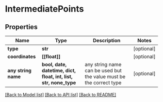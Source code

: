 # IntermediatePoints


## Properties
Name | Type | Description | Notes
------------ | ------------- | ------------- | -------------
**type** | **str** |  | [optional] 
**coordinates** | **[[float]]** |  | [optional] 
**any string name** | **bool, date, datetime, dict, float, int, list, str, none_type** | any string name can be used but the value must be the correct type | [optional]

[[Back to Model list]](../README.md#documentation-for-models) [[Back to API list]](../README.md#documentation-for-api-endpoints) [[Back to README]](../README.md)



